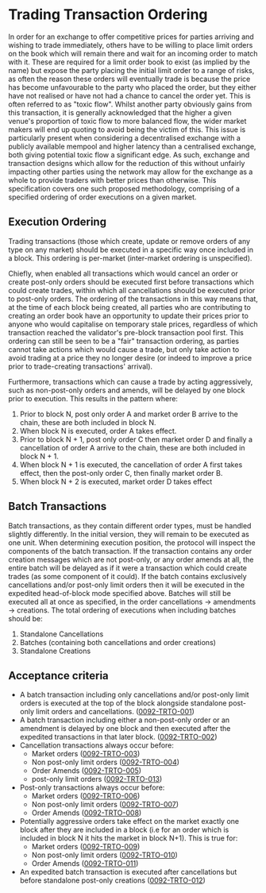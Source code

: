 # Trading Transaction Ordering

In order for an exchange to offer competitive prices for parties arriving and wishing to trade immediately, others have to be willing to place limit orders on the book which will remain there and wait for an incoming order to match with it. These are required for a limit order book to exist (as implied by the name) but expose the party placing the initial limit order to a range of risks, as often the reason these orders will eventually trade is because the price has become unfavourable to the party who placed the order, but they either have not realised or have not had a chance to cancel the order yet. This is often referred to as "toxic flow". Whilst another party obviously gains from this transaction, it is generally acknowledged that the higher a given venue's proportion of toxic flow to more balanced flow, the wider market makers will end up quoting to avoid being the victim of this. This issue is particularly present when considering a decentralised exchange with a publicly available mempool and higher latency than a centralised exchange, both giving potential toxic flow a significant edge. As such, exchange and transaction designs which allow for the reduction of this without unfairly impacting other parties using the network may allow for the exchange as a whole to provide traders with better prices than otherwise. This specification covers one such proposed methodology, comprising of a specified ordering of order executions on a given market.

## Execution Ordering

Trading transactions (those which create, update or remove orders of any type on any market) should be executed in a specific way once included in a block. This ordering is per-market (inter-market ordering is unspecified).

Chiefly, when enabled all transactions which would cancel an order or create post-only orders should be executed first before transactions which could create trades, within which all cancellations should be executed prior to post-only orders. The ordering of the transactions in this way means that, at the time of each block being created, all parties who are contributing to creating an order book have an opportunity to update their prices prior to anyone who would capitalise on temporary stale prices, regardless of which transaction reached the validator's pre-block transaction pool first. This ordering can still be seen to be a "fair" transaction ordering, as parties cannot take actions which would cause a trade, but only take action to avoid trading at a price they no longer desire (or indeed to improve a price prior to trade-creating transactions' arrival).

Furthermore, transactions which can cause a trade by acting aggressively, such as non-post-only orders and amends, will be delayed by one block prior to execution. This results in the pattern where:

 1. Prior to block N, post only order A and market order B arrive to the chain, these are both included in block N.
 1. When block N is executed, order A takes effect.
 1. Prior to block N + 1, post only order C then market order D and finally a cancellation of order A arrive to the chain, these are both included in block N + 1.
 1. When block N + 1 is executed, the cancellation of order A first takes effect, then the post-only order C, then finally market order B.
 1. When block N + 2 is executed, market order D takes effect

## Batch Transactions

Batch transactions, as they contain different order types, must be handled slightly differently. In the initial version, they will remain to be executed as one unit. When determining execution position, the protocol will inspect the components of the batch transaction. If the transaction contains any order creation messages which are not post-only, or any order amends at all, the entire batch will be delayed as if it were a transaction which could create trades (as some component of it could). If the batch contains exclusively cancellations and/or post-only limit orders then it will be executed in the expedited head-of-block mode specified above. Batches will still be executed all at once as specified, in the order cancellations -> amendments -> creations. The total ordering of executions when including batches should be:

 1. Standalone Cancellations
 1. Batches (containing both cancellations and order creations)
 1. Standalone Creations

## Acceptance criteria

- A batch transaction including only cancellations and/or post-only limit orders is executed at the top of the block alongside standalone post-only limit orders and cancellations. (<a name="0092-TRTO-001" href="#0092-TRTO-001">0092-TRTO-001</a>)
- A batch transaction including either a non-post-only order or an amendment is delayed by one block and then executed after the expedited transactions in that later block. (<a name="0092-TRTO-002" href="#0092-TRTO-002">0092-TRTO-002</a>)
- Cancellation transactions always occur before:
  - Market orders (<a name="0092-TRTO-003" href="#0092-TRTO-003">0092-TRTO-003</a>)
  - Non post-only limit orders (<a name="0092-TRTO-004" href="#0092-TRTO-004">0092-TRTO-004</a>)
  - Order Amends (<a name="0092-TRTO-005" href="#0092-TRTO-005">0092-TRTO-005</a>)
  - post-only limit orders (<a name="0092-TRTO-013" href="#0092-TRTO-013">0092-TRTO-013</a>)
- Post-only transactions always occur before:
  - Market orders (<a name="0092-TRTO-006" href="#0092-TRTO-006">0092-TRTO-006</a>)
  - Non post-only limit orders (<a name="0092-TRTO-007" href="#0092-TRTO-007">0092-TRTO-007</a>)
  - Order Amends (<a name="0092-TRTO-008" href="#0092-TRTO-008">0092-TRTO-008</a>)
- Potentially aggressive orders take effect on the market exactly one block after they are included in a block (i.e for an order which is included in block N it hits the market in block N+1). This is true for:
  - Market orders (<a name="0092-TRTO-009" href="#0092-TRTO-009">0092-TRTO-009</a>)
  - Non post-only limit orders (<a name="0092-TRTO-010" href="#0092-TRTO-010">0092-TRTO-010</a>)
  - Order Amends (<a name="0092-TRTO-011" href="#0092-TRTO-011">0092-TRTO-011</a>)
- An expedited batch transaction is executed after cancellations but before standalone post-only creations (<a name="0092-TRTO-012" href="#0092-TRTO-012">0092-TRTO-012</a>)
